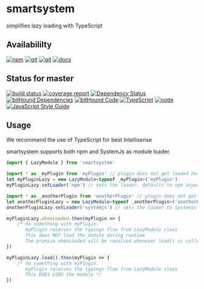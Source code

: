# smartsystem
simplifies lazy loading with TypeScript

## Availabililty
[![npm](https://push.rocks/assets/repo-button-npm.svg)](https://www.npmjs.com/package/smartsystem)
[![git](https://push.rocks/assets/repo-button-git.svg)](https://gitlab.com/pushrocks/smartsystem)
[![git](https://push.rocks/assets/repo-button-mirror.svg)](https://github.com/pushrocks/smartsystem)
[![docs](https://push.rocks/assets/repo-button-docs.svg)](https://pushrocks.gitlab.io/smartsystem/)

## Status for master
[![build status](https://gitlab.com/pushrocks/smartsystem/badges/master/build.svg)](https://gitlab.com/pushrocks/smartsystem/commits/master)
[![coverage report](https://gitlab.com/pushrocks/smartsystem/badges/master/coverage.svg)](https://gitlab.com/pushrocks/smartsystem/commits/master)
[![Dependency Status](https://david-dm.org/pushrocks/smartsystem.svg)](https://david-dm.org/pushrocks/smartsystem)
[![bitHound Dependencies](https://www.bithound.io/github/pushrocks/smartsystem/badges/dependencies.svg)](https://www.bithound.io/github/pushrocks/smartsystem/master/dependencies/npm)
[![bitHound Code](https://www.bithound.io/github/pushrocks/smartsystem/badges/code.svg)](https://www.bithound.io/github/pushrocks/smartsystem)
[![TypeScript](https://img.shields.io/badge/TypeScript-2.x-blue.svg)](https://nodejs.org/dist/latest-v6.x/docs/api/)
[![node](https://img.shields.io/badge/node->=%206.x.x-blue.svg)](https://nodejs.org/dist/latest-v6.x/docs/api/)
[![JavaScript Style Guide](https://img.shields.io/badge/code%20style-standard-brightgreen.svg)](http://standardjs.com/)

## Usage
We recommend the use of TypeScript for best Intellisense

smartsystem supports both npm and SystemJs as module loader.

```typescript
import { LazyModule } from 'smartsystem'

import * as _myPlugin from 'myPlugin' // plugin does not get loaded here at runtime
let myPluginLazy = new LazyModule<typeof _myPlugin>('myPlugin')
myPluginLazy.setLoader('npm') // sets the loader, defaults to npm anyway

import * as _anotherPlugin from 'anotherPlugin' // plugin does not get loaded here at runtime
let anotherPluginLazy = new LazyModule<typeof _anotherPlugin>('anotherPlugin')
anotherPluginLazy.setLoader('systemjs') // sets the loader to systemjs

myPluginLazy.whenLoaded.then(myPlugin => {
    /* do something with myPlugin. 
       myPlugin receives the typings flow from LazyModule class
       This does NOT load the module during runtime
       The promise whenLoaded will be resolved whenever load() is called for the first time */
})

myPluginLazy.load().then(myPlugin => {
    /* do something with myPlugin. 
       myPlugin receives the typings flow from LazyModule class
       This DOES LOAD the module */
})
```
